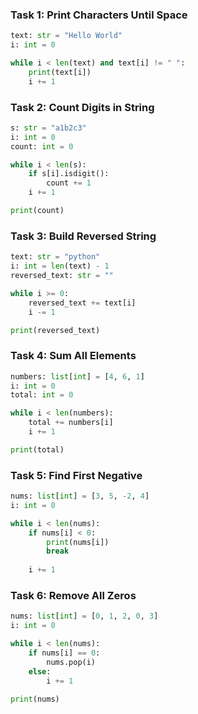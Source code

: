 ### Task 1: Print Characters Until Space

```python
text: str = "Hello World"
i: int = 0

while i < len(text) and text[i] != " ":
    print(text[i])
    i += 1
```

### Task 2: Count Digits in String

```python
s: str = "a1b2c3"
i: int = 0
count: int = 0

while i < len(s):
    if s[i].isdigit():
        count += 1
    i += 1

print(count)
```

### Task 3: Build Reversed String

```python
text: str = "python"
i: int = len(text) - 1
reversed_text: str = ""

while i >= 0:
    reversed_text += text[i]
    i -= 1

print(reversed_text)
```

### Task 4: Sum All Elements

```python
numbers: list[int] = [4, 6, 1]
i: int = 0
total: int = 0

while i < len(numbers):
    total += numbers[i]
    i += 1

print(total)
```

### Task 5: Find First Negative

```python
nums: list[int] = [3, 5, -2, 4]
i: int = 0

while i < len(nums):
    if nums[i] < 0:
        print(nums[i])
        break
    
    i += 1
```

### Task 6: Remove All Zeros

```python
nums: list[int] = [0, 1, 2, 0, 3]
i: int = 0

while i < len(nums):
    if nums[i] == 0:
        nums.pop(i)
    else:
        i += 1

print(nums)
```
